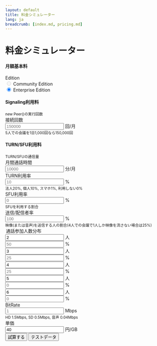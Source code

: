 ```yaml
---
layout: default
title: 料金シミュレーター
lang: ja
breadcrumb: [index.md, pricing.md]
---
```


# 料金シミュレーター

<h4>月額基本料</h4>
<div class="form-group row">
  <label for="inputPlan" class="col-sm-2 col-form-label">Edition</label>
  <div class="col-sm-10">
    <div class="form-check form-check-inline disabled">
      <label class="form-check-label">
        <input class="form-check-input" type="radio" name="inlineRadioOptions" id="inlineRadio01" value="Community Edition" disabled> Community Edition
      </label>
    </div>
    <div class="form-check form-check-inline">
      <label class="form-check-label">
        <input class="form-check-input" type="radio" name="inlineRadioOptions" id="inlineRadio02" value="Enterprise Edition" checked> Enterprise Edition
      </label>
    </div>
  </div>
</div>

<h4>Signaling利用料</h4>
<small class="text-muted">
  new Peer()の実行回数
</small>

<div class="form-group row">
  <label for="inputFrequency" class="col-sm-2 col-form-label">接続回数</label>
  <div class="col-sm-10 input-group">
    <input type="text" class="form-control" id="inputFrequency" placeholder="150000">
    <span class="input-group-addon">回/月</span>
  </div>
  <small class="text-muted">5人での会議を1日1,000回なら150,000回</small>
</div>


<h4>TURN/SFU利用料</h4>
<small class="text-muted">
  TURN/SFUの通信量
</small>


<div class="form-group row">
  <label for="inputMinutes" class="col-sm-2 col-form-label">月間通話時間</label>
  <div class="col-sm-10 input-group">
    <input type="text" class="form-control" id="inputMinutes" placeholder="10000">
    <span class="input-group-addon">分/月</span>
  </div>
</div>
<div class="form-group row">
  <label for="inputTURNRate" class="col-sm-2 col-form-label">TURN利用率</label>
  <div class="col-sm-10 input-group">
    <input type="text" class="form-control" id="inputTURNRate" placeholder="10">
    <span class="input-group-addon">%</span>
  </div>
  <small class="text-muted">法人20%, 個人10%, スマホ1%, 利用しない0%</small>
</div>

<div class="form-group row">
  <label for="inputSFURate" class="col-sm-2 col-form-label">SFU利用率</label>
  <div class="col-sm-10 input-group">
    <input type="text" class="form-control" id="inputSFURate" placeholder="0">
    <span class="input-group-addon">%</span>
  </div>
  <small class="text-muted">SFUを利用する割合</small>
</div>
<div class="form-group row">
  <label for="inputBroadcastorRate" class="col-sm-2 col-form-label">送信/配信者率</label>
  <div class="col-sm-10 input-group">
    <input type="text" class="form-control" id="inputBroadcastorRate" placeholder="100">
    <span class="input-group-addon">%</span>
  </div>
  <small class="text-muted">映像(または音声)を送信する人の割合(4人での会議で1人しか映像を流さない場合は25%)</small>
</div>

<div class="form-group row">
    <legend class="col-form-legend col-sm-2">通話参加人数分布</legend>
    <div class="col-sm-10 form-row">
      <div class="col-sm-6 input-group">
        <input type="text" class="form-control" id="inputpartyNum0" placeholder="2" value="2">
        <span class="input-group-addon">人</span>
      </div>
      <div class="col-sm-6 input-group">
        <input type="text" class="form-control" id="inputpartyNumDist0" placeholder="50">
        <span class="input-group-addon">%</span>
      </div>
      <div class="col-sm-6 input-group">
        <input type="text" class="form-control" id="inputpartyNum1" placeholder="3" value="3">
        <span class="input-group-addon">人</span>
      </div>
      <div class="col-sm-6 input-group">
        <input type="text" class="form-control" id="inputpartyNumDist1" placeholder="25">
        <span class="input-group-addon">%</span>
      </div>
      <div class="col-sm-6 input-group">
        <input type="text" class="form-control" id="inputpartyNum2" placeholder="4" value="4">
        <span class="input-group-addon">人</span>
      </div>
      <div class="col-sm-6 input-group">
        <input type="text" class="form-control" id="inputpartyNumDist2" placeholder="25">
        <span class="input-group-addon">%</span>
      </div>
      <div class="col-sm-6 input-group">
        <input type="text" class="form-control" id="inputpartyNum3" placeholder="5" value="5">
        <span class="input-group-addon">人</span>
      </div>
      <div class="col-sm-6 input-group">
        <input type="text" class="form-control" id="inputpartyNumDist3" placeholder="0">
        <span class="input-group-addon">%</span>
      </div>
      <div class="col-sm-6 input-group">
        <input type="text" class="form-control" id="inputpartyNum4" placeholder="6" value="6">
        <span class="input-group-addon">人</span>
      </div>
      <div class="col-sm-6 input-group">
        <input type="text" class="form-control" id="inputpartyNumDist4" placeholder="0">
        <span class="input-group-addon">%</span>
      </div>
    </div>
</div>

<div class="form-group row">
  <label for="inputBitRate" class="col-sm-2 col-form-label">BitRate</label>
  <div class="col-sm-10 input-group">
    <input type="text" class="form-control" id="inputBitRate" placeholder="1">
    <span class="input-group-addon">Mbps</span>
  </div>
  <small class="text-muted">HD 1.5Mbps, SD 0.5Mbps, 音声 0.04Mbps</small>
</div>

<div class="form-group row">
  <label for="inputUnitPrice" class="col-sm-2 col-form-label">単価</label>
  <div class="col-sm-10 input-group">
    <input type="text" class="form-control" id="inputUnitPrice" placeholder="40" value="40" readonly>
    <span class="input-group-addon">円/GB</span>
  </div>
</div>


<div class="form-group row">
  <div class="col-sm-10">
    <button id="calculateBtn" class="btn btn-primary">試算する</button>
    <button id="calculateTestBtn" class="btn btn-primary">テストデータ</button>
  </div>
</div>


<div id="Result">
  <div id="calculateResult" style="display:none">
    <div class="card">
      <div class="card-body">
        <h4 class="card-title">試算結果</h4>
        <p id="resultConditions" class="card-text"></p>
        <table class="table table-striped">
          <thead>
            <tr>
              <th></th>
              <th class="text-right">利用</th>
              <th class="text-right">単価</th>
              <th class="text-right">料金</th>
            </tr>
          </thead>
          <tbody align="right">
            <tr>
              <th scope="row">Base</th>
              <td id="resultBaseEdition"></td>
              <td>¥100,000</td>
              <td id="resultBasePrice"></td>
            </tr>
            <tr>
              <th scope="row">Signaling</th>
              <td id="resultSignalingUsage"></td>
              <td>¥100,000</td>
              <td id="resultSignalingPrice"></td>
            </tr>
            <tr>
              <th scope="row">TURN</th>
              <td id="resultTURNUsage"></td>
              <td>¥40/GB</td>
              <td id="resultTURNPrice"></td>
            </tr>
            <tr>
              <th scope="row">SFU</th>
              <td id="resultSFUUsage"></td>
              <td>¥40/GB</td>
              <td id="resultSFUPrice"></td>
            </tr>
            <tr>
              <th scope="row"></th>
              <td></td>
              <td></td>
              <td id="resultTotalPrice"></td>
            </tr>
          </tbody>
        </table>
      </div>
    </div>
  </div>
</div>


<script src="{{ site.rootdir[page.lang] }}js/costSimulator.js"></script>

<script>
  var cal = new CostSimulator();

  document.addEventListener('DOMContentLoaded', function() {
    $("#calculateBtn").on("click", function(){
      cal.setParams(getParams());
      cal.calPrice();
    })
    $("#calculateTestBtn").on("click", function(){
      cal.test();
    })

    function getParams(){

      var params = {};

      var edition = $("input[type=radio]:checked").val();
      if(edition) params.edition = edition;

      var frequency = parseInt($("#inputFrequency").val());
      if(frequency) params.frequency = frequency;

      var minutes = parseInt($("#inputMinutes").val());
      if(minutes) params.minutes = minutes;
      
      var TURNRate = parseInt($("#inputTURNRate").val());
      if(TURNRate) params.TURNRate = TURNRate;

      var SFURate = parseInt($("#inputSFURate").val());
      if(SFURate) params.SFURate = SFURate;

      var BroadcastorRate = parseInt($("#inputBroadcastorRate").val());
      if(BroadcastorRate) params.BroadcastorRate = BroadcastorRate;

      var partyNum = [];
      for(var i = 0; i < 5; i++){
        var num = parseInt($("#inputpartyNum"+i).val());
        var dist = parseInt($("#inputpartyNumDist"+i).val());
        if(num && dist) {
          partyNum.push([num, dist]);
        }
      }
      if(partyNum && partyNum.length > 0) params.partyNum = partyNum;

      var BitRate = parseInt($("#inputBitRate").val());
      if(BitRate) params.BitRate = BitRate;

      return params;
    }
  });
</script>
